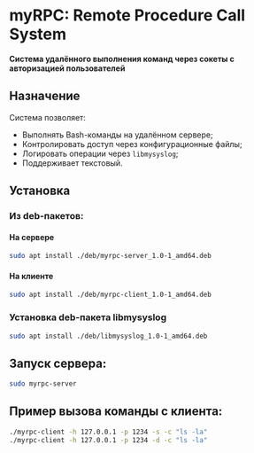 # myRPC: Remote Procedure Call System
**Система удалённого выполнения команд через сокеты с авторизацией пользователей**

## Назначение
Система позволяет:
- Выполнять Bash-команды на удалённом сервере;
- Контролировать доступ через конфигурационные файлы;
- Логировать операции через `libmysyslog`;
- Поддерживает текстовый.

## Установка
### Из deb-пакетов:
#### На сервере
```bash
sudo apt install ./deb/myrpc-server_1.0-1_amd64.deb
```
#### На клиенте
```bash
sudo apt install ./deb/myrpc-client_1.0-1_amd64.deb
```
### Установка deb-пакета libmysyslog
```bash
sudo apt install ./deb/libmysyslog_1.0-1_amd64.deb
```
## Запуск сервера:
```bash
sudo myrpc-server
```
## Пример вызова команды с клиента:
```bash
./myrpc-client -h 127.0.0.1 -p 1234 -s -c "ls -la"
./myrpc-client -h 127.0.0.1 -p 1234 -d -c "ls -la"
```

